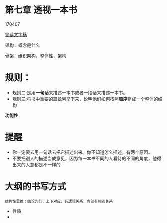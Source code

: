 # 第七章 透视一本书
170407


[领读文字稿](http://htrab.com/sesson07-text/)

架构：概念是什么


骨架：组织架构，整体性，架构

# 规则：
- 规则二:是用**一句话**来描述一本书或者一段话来描述一本书。
- 规则三:将书中重要的篇章列举下来，说明他们如何按照**顺序**组成一个整体的结构

**功能性**

# 提醒
- 你一定要去用一句话去把它描述出来。你不知道怎么描述，有两个原因。
- 不要把别人的描述当成意见，因为每一本书不同的人看待的不同的角度，他得出来的大意都是不一样的

# 大纲的书写方式
``` stylus
结构性思维：结论先行，上下对应，有逻辑关系，内部有相互关系
```


- 性质
- 







